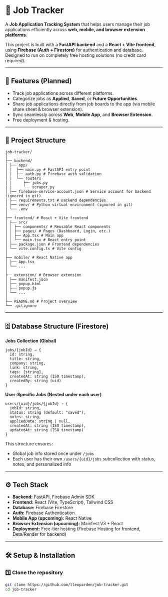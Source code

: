 # 📌 Job Tracker

A **Job Application Tracking System** that helps users manage their job applications efficiently across **web, mobile, and browser extension platforms**.  

This project is built with a **FastAPI backend** and a **React + Vite frontend**, using **Firebase (Auth + Firestore)** for authentication and database.  
Designed to run on completely free hosting solutions (no credit card required).  

---

## 🚀 Features (Planned)
- Track job applications across different platforms.
- Categorize jobs as **Applied**, **Saved**, or **Future Opportunities**.
- Share job applications directly from job boards to the app (via mobile share sheet & browser extension).
- Sync seamlessly across **Web**, **Mobile App**, and **Browser Extension**.
- Free deployment & hosting.

---

## 📂 Project Structure

```
job-tracker/
│
├── backend/
| ├── app/
│ |  ├── main.py # FastAPI entry point
│ |  ├── auth.py # Firebase auth validation
│ |  └── routers
| |     ├── jobs.py
| |     └── scraper.py
│ ├── firebase-service-account.json # Service account for backend (ignored in git)
│ ├── requirements.txt # Backend dependencies
│ ├── venv/ # Python virtual environment (ignored in git)
| └── .env
│
├── frontend/ # React + Vite frontend
│ ├── src/
│ │ ├── components/ # Reusable React components
│ │ ├── pages/ # Pages (Dashboard, Login, etc.)
│ │ ├── App.tsx # Main app
│ │ └── main.tsx # React entry point
│ ├── package.json # Frontend dependencies
│ └── vite.config.ts # Vite config
│
├── mobile/ # React Native app
│ ├── App.tsx
│ └── ...
│
├── extension/ # Browser extension
│ ├── manifest.json
│ ├── popup.html
│ ├── popup.js
│ └── ...
│
├── README.md # Project overview
└── .gitignore
```

---

## 🗄️ Database Structure (Firestore)

**Jobs Collection (Global)**
```
jobs/{jobId} → {
  id: string,
  title: string,
  company: string,
  link: string,
  tags: [string],
  createdAt: string (ISO timestamp),
  createdBy: string (uid)
}
```

**User-Specific Jobs (Nested under each user)**
```
users/{uid}/jobs/{jobId} → {
  jobId: string,
  status: string (default: "saved"),
  notes: string,
  appliedDate: string | null,
  createdAt: string (ISO timestamp),
  updatedAt: string (ISO timestamp)
}
```

This structure ensures:
- Global job info stored once under `/jobs`
- Each user has their own `/users/{uid}/jobs` subcollection with status, notes, and personalized info

---

## ⚙️ Tech Stack

- **Backend:** FastAPI, Firebase Admin SDK  
- **Frontend:** React (Vite, TypeScript), Tailwind CSS  
- **Database:** Firebase Firestore  
- **Auth:** Firebase Authentication  
- **Mobile App (upcoming):** React Native  
- **Browser Extension (upcoming):** Manifest V3 + React  
- **Deployment:** Free-tier hosting (Firebase Hosting for frontend, Deta/Render for backend)  

---

## 🛠️ Setup & Installation

### 1️⃣ Clone the repository
```bash
git clone https://github.com/lleoparden/job-tracker.git
cd job-tracker
```
